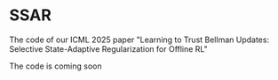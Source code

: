 # SSAR
The code of our ICML 2025 paper "Learning to Trust Bellman Updates: Selective State-Adaptive Regularization for Offline RL"

The code is coming soon
